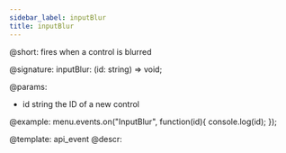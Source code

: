 ```yaml
---
sidebar_label: inputBlur
title: inputBlur
---          
```


@short: fires when a control is blurred

@signature: inputBlur: (id: string) => void;

@params:
- id 		string		the ID of a new control


@example:
menu.events.on("InputBlur", function(id){
    console.log(id);
});


@template: api_event
@descr:



